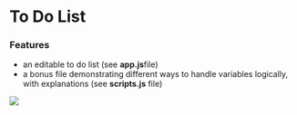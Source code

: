 # To Do List
### Features
- an editable to do list (see **app.js**file)
- a bonus file demonstrating different ways to handle variables logically, with explanations (see **scripts.js** file)

![](https://i.imgur.com/daxcmLP.gif)
